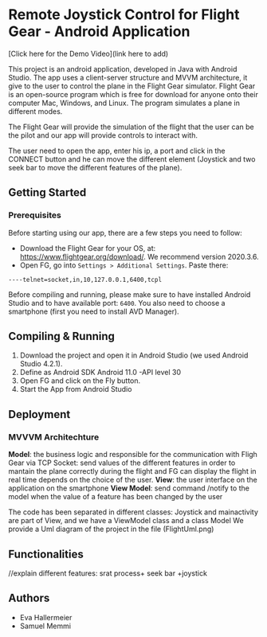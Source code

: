 # Remote Joystick Control for Flight Gear - Android Application
[Click here for the Demo Video](link here to add)

This project is an android application, developed in Java with Android Studio. The app uses a client-server structure and MVVM architecture, it give to the user to control the plane in the Flight Gear simulator.
Flight Gear is an open-source program which is free for download for anyone onto their computer Mac, Windows, and Linux. The program simulates a plane in different modes.

The Flight Gear will provide the simulation of the flight that the user can be the pilot and our app will provide controls to interact with.

The user need to open the app, enter his ip, a port and click in the CONNECT button and he can move the different element (Joystick and two seek bar to move the different features of the plane).

## Getting Started

### Prerequisites

Before starting using our app, there are a few steps you need to follow:
- Download the Flight Gear for your OS, at: https://www.flightgear.org/download/.
    We recommend version 2020.3.6.
- Open FG, go into `Settings > Additional Settings`. Paste there:
```
----telnet=socket,in,10,127.0.0.1,6400,tcpl
```
Before compiling and running, please make sure to have installed Android Studio and to have available port: `6400`.
You also need to choose a smartphone (first you need to install AVD Manager).

## Compiling & Running

1. Download the project and open it in Android Studio (we used Android Studio 4.2.1).
2. Define as Android SDK Android 11.0 -API level 30
3. Open FG and click on the Fly button.
3. Start the App from Android Studio

## Deployment

### MVVVM Architechture

**Model**: the business logic and responsible for the communication with Fligh Gear via TCP Socket: send values of the different features in order to mantain the plane correctly during the flight and FG can display the flight in real time depends on the choice of the user. 
**View**: the user interface on the application on the smartphone
**View Model**: send command /notify  to the model when the value of a feature has been changed by the user

The code has been separated in different classes: Joystick and mainactivity are part of View, and we have a ViewModel class and a class Model
We provide a Uml diagram of the project in the file (FlightUml.png)

## Functionalities

//explain different features: srat process+ seek bar +joystick

## Authors
- Eva Hallermeier
- Samuel Memmi


